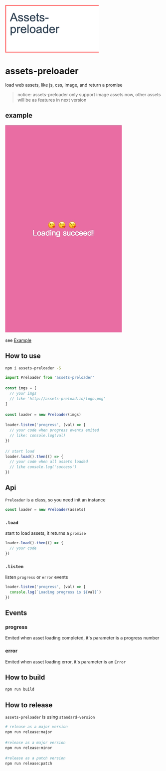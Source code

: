 <p>
<img src="./logo.png" width="300"/>
<p>


# assets-preloader
load web assets, like js, css, image, and return a promise

> notice: assets-preloader only support image assets now, other assets will be as features in next version
## example

![](./example.gif)

see [Example](./example/README.md)

## How to use

```bash
npm i assets-preloader -S
```

```js
import Preloader from 'assets-preloader'

const imgs = [
  // your imgs
  // like 'http://assets-preload.io/logo.png'
]

const loader = new Preloader(imgs)

loader.listen('progress', (val) => {
  // your code when progress events emited
  // like: console.log(val)
})

// start load
loader.load().then(() => {
  // your code when all assets loaded
  // like console.log('success')
})
```

## Api

`Preloader` is a class, so you need init an instance

```js
const loader = new Preloader(assets)
```
### `.load`

start to load assets, it returns a `promise`

```js
loader.load().then(() => {
  // your code
})
```

### `.listen`

listen `progress` or `error` events

```js
loader.listen('progress', (val) => {
  console.log(`Loading progress is ${val}`)
})
```

## Events

### progress

Emited when asset loading completed, it's parameter is a progress number


### error

Emited when asset loading error, it's parameter is an `Error`



## How to build

```js
npm run build
```

## How to release

`assets-preloader` is using `standard-version`

```bash
# release as a major version
npm run release:major

#release as a major version
npm run release:minor

#release as a patch version
npm run release:patch

```